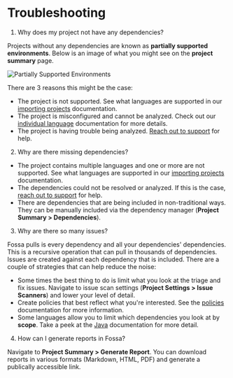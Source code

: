 # Troubleshooting

1. Why does my project not have any dependencies?

  Projects without any dependencies are known as **partially supported environments**. Below is an image of what you might see on the **project summary** page.

  ![Partially Supported Environments](/img/project-partially-supported.png)

  There are 3 reasons this might be the case:

  - The project is not supported. See what languages are supported in our [importing projects](../getting-started/importing-projects#-a-name-supported-environments-a-currently-supported-environments) documentation.
  - The project is misconfigured and cannot be analyzed. Check out our [individual language](../getting-started/importing-projects#-a-name-supported-environments-a-currently-supported-environments) documentation for more details.
  - The project is having trouble being analyzed. [Reach out to support](javascript:window.Intercom%28'showNewMessage'%29) for help.

2. Why are there missing dependencies?

  - The project contains multiple languages and one or more are not supported. See what languages are supported in our [importing projects](../getting-started/importing-projects#-a-name-supported-environments-a-currently-supported-environments) documentation.
  - The dependencies could not be resolved or analyzed. If this is the case, [reach out to support](javascript:window.Intercom%28'showNewMessage'%29) for help.
  - There are dependencies that are being included in non-traditional ways. They can be manually included via the dependency manager (**Project Summary > Dependencies**).

3. Why are there so many issues?

  Fossa pulls is every dependency and all your dependencies' dependencies. This is a recursive operation that can pull in thousands of dependencies. Issues are created against each dependency that is included. There are a couple of strategies that can help reduce the noise:

  - Some times the best thing to do is limit what you look at the triage and fix issues. Navigate to issue scan settings (**Project Settings > Issue Scanners**) and lower your level of detail.
  - Create policies that best reflect what you're interested. See the [policies](../policies/overview) documentation for more information.
  - Some languages allow you to limit which dependencies you look at by **scope**. Take a peek at the [Java](../integrating-code/java) documentation for more detail.

4. How can I generate reports in Fossa?

  Navigate to **Project Summary > Generate Report**. You can download reports in various formats (Markdown, HTML, PDF) and generate a publically accessible link.
